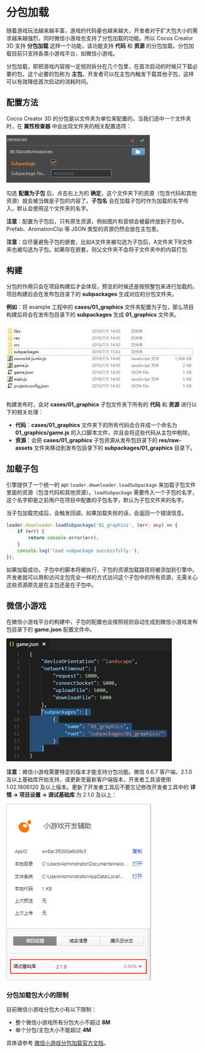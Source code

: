 # 分包加载

随着游戏玩法越来越丰富，游戏的代码量也越来越大，开发者对于扩大包大小的需求越来越强烈，同时微信小游戏也支持了分包加载的功能。所以 Cocos Creator 3D 支持 **分包加载** 这样一个功能，该功能支持 **代码** 和 **资源** 的分包加载。分包加载目前只支持各类小游戏平台，如微信小游戏。

分包加载，即把游戏内容按一定规则拆分在几个包里，在首次启动的时候只下载必要的包，这个必要的包称为 **主包**，开发者可以在主包内触发下载其他子包，这样可以有效降低首次启动的消耗时间。

## 配置方法

Cocos Creator 3D 的分包是以文件夹为单位来配置的，当我们选中一个文件夹时，在 **属性检查器** 中会出现文件夹的相关配置选项：

![subpackage](./subpackage/subpackage.jpg)

勾选 **配置为子包** 后，点击右上方的 **确定**，这个文件夹下的资源（包含代码和其他资源）就会被当做是子包的内容了。**子包名** 会在加载子包时作为加载的名字传入，默认会使用这个文件夹的名字。

**注意**：配置为子包后，只有原生资源，例如图片和音频会被最终放到子包中。Prefab、AnimationClip 等 JSON 类型的资源仍然会放在主包里。

**注意**：应尽量避免子包的嵌套，比如A文件夹被勾选为子包后，A文件夹下B文件夹也被勾选为子包。如果存在嵌套，则父文件夹不会将子文件夹中的内容打包

## 构建

分包的作用只会在项目构建后才会体现，预览的时候还是按照整包来进行加载的。项目构建后会在发布包目录下的 **subpackages** 生成对应的分包文件夹。

**例如**：将 example 工程中的 **cases/01_graphics** 文件夹配置为子包，那么项目构建后将会在发布包目录下的 **subpackages** 生成 **01_graphics** 文件夹。

  ![package](./subpackage/package.jpg)

构建发布时，会对 **cases/01_graphics** 子包文件夹下所有的 **代码** 和 **资源** 进行以下的相关处理：

  - **代码**：**cases/01_graphics** 文件夹下的所有代码会合并成一个命名为 **01_graphics/game.js** 的入口脚本文件，并且会将这些代码从主包中剔除。
  - **资源**：会把 **cases/01_graphics** 子包资源从发布包目录下的 **res/raw-assets** 文件夹移动到发布包目录下的 **subpackages/01_graphics** 目录下。

## 加载子包

引擎提供了一个统一的 api `loader.downloader.loadSubpackage` 来加载子包文件里面的资源（包含代码和其他资源）。`loadSubpackage` 需要传入一个子包的名字，这个名字即是之前用户在项目中配置的子包名字，默认为子包文件夹的名字。

当子包加载完成后，会触发回调，如果加载失败的话，会返回一个错误信息。

```typescript
loader.downloader.loadSubpackage('01_graphics', (err: any) => {
    if (err) {
        return console.error(err);
    }
    console.log('load subpackage successfully.');
});
```

如果加载成功，子包中的脚本将被执行，子包的资源加载路径将被添加到引擎中。开发者就可以用和访问主包完全一样的方式访问这个子包中的所有资源，无需关心这些资源原先是在主包还是在子包中。

## 微信小游戏

在微信小游戏平台的构建中，子包的配置也会按照规则自动生成到微信小游戏发布包目录下的 **game.json** 配置文件中。

![profile](./subpackage/profile.png)

**注意**：微信小游戏需要特定的版本才能支持分包功能。微信 6.6.7 客户端，2.1.0 及以上基础库开始支持，请更新至最新客户端版本，开发者工具请使用 1.02.1806120 及以上版本。更新了开发者工具后不要忘记修改开发者工具中的 **详情 -> 项目设置 -> 调试基础库** 为 2.1.0 及以上：

![subpackage2](./subpackage/subpackage2.png)

### 分包加载包大小的限制

目前微信小游戏分包大小有以下限制：

- 整个微信小游戏所有分包大小不超过 **8M**
- 单个分包/主包大小不能超过 **4M**

具体请参考 [微信小游戏分包加载官方文档](https://developers.weixin.qq.com/minigame/dev/tutorial/base/subpackages.html)。
